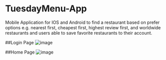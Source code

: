 # TuesdayMenu-App
Mobile Application for IOS and Android to find a restaurant based on prefer options e.g. nearest first, cheapest first, highest review first, and worldwide restaurants and users able to save favorite restaurants to their account.

##Login Page
![image](https://github.com/kengkeng852/TuesdayMenu-App/assets/88934262/5d82c239-b431-4be9-bc60-c4eb5cb70de2)

##Home Page
![image](https://github.com/kengkeng852/TuesdayMenu-App/assets/88934262/c557424b-c984-4ab8-a965-b6c4daafff9e)
